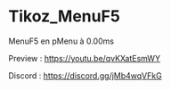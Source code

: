 # Tikoz_MenuF5
MenuF5 en pMenu à 0.00ms


Preview : https://youtu.be/qvKXatEsmWY

Discord : https://discord.gg/jMb4wqVFkG
